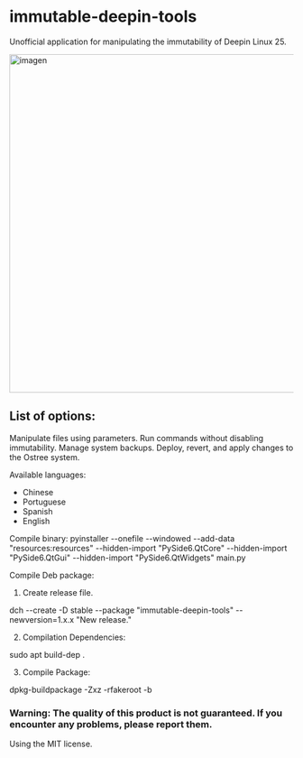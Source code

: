 # immutable-deepin-tools
Unofficial application for manipulating the immutability of Deepin Linux 25.

<img width="1053" height="600" alt="imagen" src="https://github.com/user-attachments/assets/9cb90a0e-1cc3-474a-a6b5-1a16702ac6e9" />

## List of options:
Manipulate files using parameters.
Run commands without disabling immutability.
Manage system backups.
Deploy, revert, and apply changes to the Ostree system.

Available languages:
 -   Chinese
 -   Portuguese
 -   Spanish
 -   English

Compile binary:
pyinstaller --onefile --windowed --add-data "resources:resources" --hidden-import "PySide6.QtCore" --hidden-import "PySide6.QtGui" --hidden-import "PySide6.QtWidgets" main.py

Compile Deb package:
1. Create release file.

dch --create -D stable --package "immutable-deepin-tools" --newversion=1.x.x "New release."

2. Compilation Dependencies:

sudo apt build-dep .

3. Compile Package:

dpkg-buildpackage -Zxz -rfakeroot -b


### Warning: The quality of this product is not guaranteed. If you encounter any problems, please report them.

Using the MIT license.
